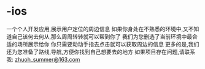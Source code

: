 # -ios
一个个人开发应用,展示用户定位的周边信息
如果你身处在不熟悉的环境中,又不知道自己该何去何从,那么周周转转就可以帮到你了
我们为您删选了当前环境中最合适的场所展示给你
你只需要动动手指去点击就可以获取周边的信息
更多的是,我们还为您准备了路线,导航,方便你找到自己想要去的地方
如果项目存在问题,请联系我: zhuoh_summer@163.com
